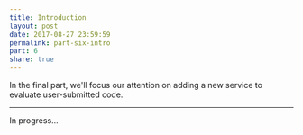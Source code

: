 ```yaml
---
title: Introduction
layout: post
date: 2017-08-27 23:59:59
permalink: part-six-intro
part: 6
share: true
---
```


In the final part, we'll focus our attention on adding a new service to evaluate user-submitted code.

---

In progress...
